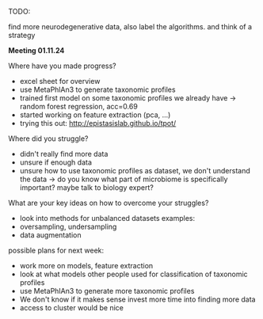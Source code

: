 TODO:


find more neurodegenerative data, also label the algorithms. and think of a strategy


**Meeting 01.11.24**

Where have you made progress?

- excel sheet for overview
- use MetaPhlAn3 to generate taxonomic profiles
- trained first model on some taxonomic profiles we already have
    -> random forest regression, acc=0.69
- started working on feature extraction (pca, ...)
- trying this out: http://epistasislab.github.io/tpot/

Where did you struggle?

- didn't really find more data
- unsure if enough data
- unsure how to use taxonomic profiles as dataset, we don't understand the data
    -> do you know what part of microbiome is specifically important? maybe talk to biology expert?

What are your key ideas on how to overcome your struggles?

- look into methods for unbalanced datasets
examples:
- oversampling, undersampling
- data augmentation 

possible plans for next week:

- work more on models, feature extraction
- look at what models other people used for classification of taxonomic profiles
- use MetaPhIAn3 to generate more taxonomic profiles
- We don't know if it makes sense invest more time into finding more data
- access to cluster would be nice